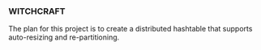 ### WITCHCRAFT ###
The plan for this project is to create a distributed hashtable that supports auto-resizing and re-partitioning.